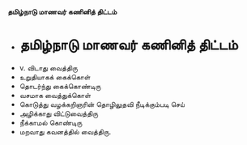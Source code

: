 **தமிழ்நாடு மாணவர் கணினித் திட்டம்**
- # தமிழ்நாடு மாணவர் கணினித் திட்டம்
- v. விடாது வைத்திரு
- உறுதியாகக் கைக்கொள்
- தொடர்ந்து கைக்கொண்டிரு
- வசமாக வைத்துக்கொள்
- கொடுத்து வழக்கறிஞரின் தொழிலுதவி நீடிக்கும்படி செய்
- அழிக்காது விட்டுவைத்திரு
- நீக்காமல் கொண்டிரு
- மறவாது கவனத்தில் வைத்திரு.

